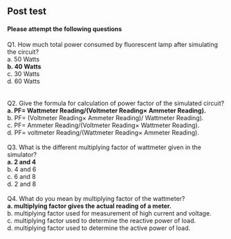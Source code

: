## Post test
#### Please attempt the following questions
Q1. How much total power consumed by fluorescent lamp after simulating the circuit?<br>
a.	50 Watts<br>
<b>b.	40 Watts</b><br>
c.	30 Watts<br>
d.	60 Watts<br><br><br>
Q2. Give the formula for calculation of power factor of the simulated circuit?<br>
<b>a.	PF= Wattmeter Reading/(Voltmeter Reading× Ammeter Reading).</b><br>
b.	PF= (Voltmeter Reading× Ammeter Reading)/ Wattmeter Reading).<br>
c.	PF= Ammeter Reading/(Voltmeter Reading× Wattmeter Reading).<br>
d.	PF= voltmeter Reading/(Wattmeter Reading× Ammeter Reading).<br><br>
Q3. What is the different multiplying factor of wattmeter given in the simulator?<br>
<b>a.	2 and 4</b><br>
b.	4 and 6<br>
c.	6 and 8<br>
d.	2 and 8<br><br>
Q4. What do you mean by multiplying factor of the wattmeter?<br>
<b>a.	 multiplying factor gives the actual reading of a meter.</b><br>
b.	multiplying factor used  for measurement of high current and voltage.<br>
c.	multiplying factor used to determine the reactive power of load.<br>
d.	multiplying factor used to determine the active power of load.<br>

